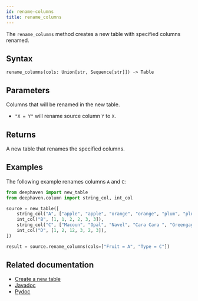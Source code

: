 ```yaml
---
id: rename-columns
title: rename_columns
---
```


The `rename_columns` method creates a new table with specified columns renamed.

## Syntax

```
rename_columns(cols: Union[str, Sequence[str]]) -> Table
```

## Parameters

<ParamTable>
<Param name="cols" type="Union[str, Sequence[str]]">

Columns that will be renamed in the new table.

- `"X = Y"` will rename source column `Y` to `X`.

</Param>
</ParamTable>

## Returns

A new table that renames the specified columns.

## Examples

The following example renames columns `A` and `C`:

```python order=source,result
from deephaven import new_table
from deephaven.column import string_col, int_col

source = new_table([
    string_col("A", ["apple", "apple", "orange", "orange", "plum", "plum"]),
    int_col("B", [1, 1, 2, 2, 3, 3]),
    string_col("C", ["Macoun", "Opal", "Navel", "Cara Cara ", "Greengage", "Mirabelle"]),
    int_col("D", [1, 2, 12, 3, 2, 3]),
])

result = source.rename_columns(cols=["Fruit = A", "Type = C"])
```

## Related documentation

- [Create a new table](../../../how-to-guides/new-table.md)
- [Javadoc](<https://deephaven.io/core/javadoc/io/deephaven/engine/table/Table.html#renameColumns(java.lang.String...)>)
- [Pydoc](https://deephaven.io/core/pydoc/code/deephaven.table.html?highlight=rename#deephaven.table.Table.rename_columns)
